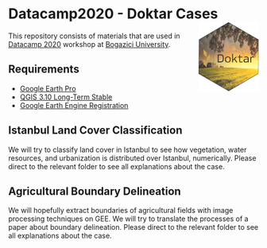 # Datacamp2020 - Doktar Cases <a href='https://www.doktar.com/'><img src='../images/doktarhex2.png' align="right" height="139" /></a>

This repository consists of materials that are used
in [Datacamp 2020](http://datacamp.boun.edu.tr/) workshop
 at [Bogazici University](http://www.boun.edu.tr/en-US/Index).


## Requirements

- [Google Earth Pro](https://www.google.com/intl/tr/earth/versions/)
- [QGIS 3.10 Long-Term Stable](https://qgis.org/en/site/forusers/download.html)
- [Google Earth Engine Registration](https://code.earthengine.google.com/)

## Istanbul Land Cover Classification

We will try to classify land cover in Istanbul to see
how vegetation, water resources, and urbanization is distributed over Istanbul, numerically.
Please direct to the relevant folder to see all explanations about the case.

## Agricultural Boundary Delineation

We will hopefully extract boundaries of agricultural fields
with image processing techniques on GEE. We will try to translate
the processes of a paper about boundary delineation. Please direct
to the relevant folder to see all explanations about the case.